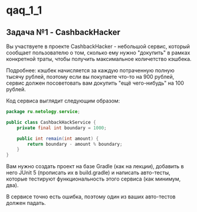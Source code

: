# qaq_1_1
## Задача №1 - CashbackHacker
Вы участвуете в проекте CashbackHacker - небольшой сервис, который сообщает пользователю о том, сколько ему нужно "докупить" в рамках конкретной траты, чтобы получить максимальное количетство кэшбека.

Подробнее: кэшбек начисляется за каждую потраченную полную тысячу рублей, поэтому если вы покупаете что-то на 900 рублей, сервис должен посоветовать вам докупить "ещё чего-нибудь" на 100 рублей.

Код сервиса выглядит следующим образом:
```java
package ru.netology.service;

public class CashbackHackService {
    private final int boundary = 1000;

    public int remain(int amount) {
        return boundary - amount % boundary;
    }
}
```
Вам нужно создать проект на базе Gradle (как на лекции), добавить в него JUnit 5 (прописать их в build.gradle) и написать авто-тесты, которые тестируют функциональность этого сервиса (как минимум, два).

В сервисе точно есть ошибка, поэтому один из ваших авто-тестов должен падать.
